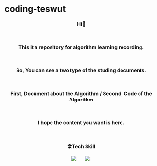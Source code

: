# coding-teswut
<h3 align='center'>Hi👋</h3>
<br>
<h3 align='center'>This it a repository for algorithm learning recording.</h3>
<br>
<h3 align='center'>So, You can see a two type of the studing documents.</h3>
<br>
<h3 align='center'>First, Document about the Algorithm / Second, Code of the Algorithm</h3>
<br>
<h3 align='center'>I hope the content you want is here.</h3>
<br>
<h3 align='center'>🛠Tech Skill</h3>
<div>
<p align='center'>
<img src="https://img.shields.io/badge/Python-3776AB?style=plastic&logo=Spring&logoColor=white" style="height : auto; margin-left : 10px; margin-right : 10px;"/></a>&nbsp;
<img src="https://img.shields.io/badge/C++-00595C?style=plastic&logo=MySQL&logoColor=white" style="height : auto; margin-left : 10px; margin-right : 10px;"/></a>&nbsp;
</p>
</div>
